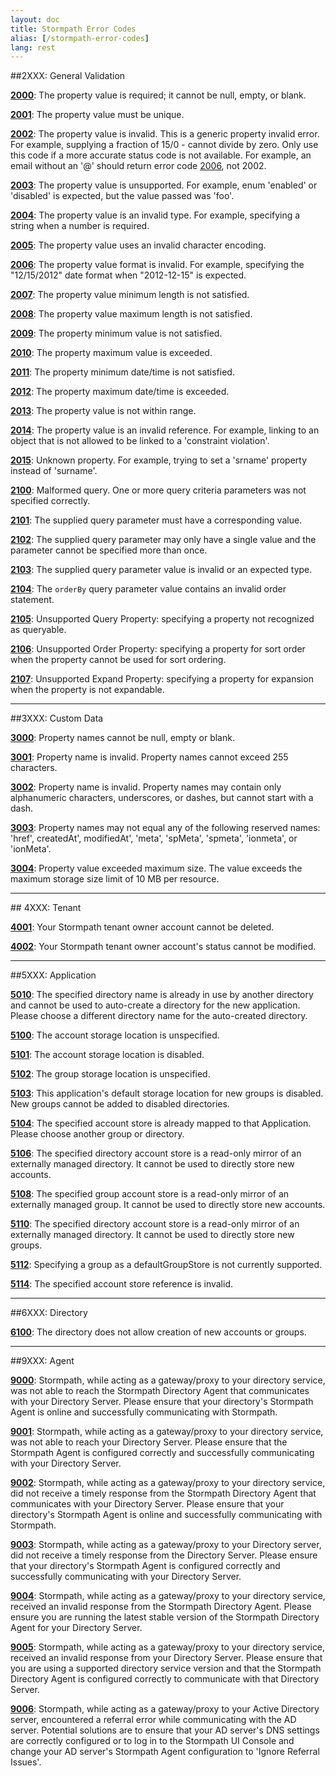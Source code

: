```yaml
---
layout: doc
title: Stormpath Error Codes
alias: [/stormpath-error-codes]
lang: rest
---
```


##<a id="GeneralValidation"></a>2XXX: General Validation

<a id="2000"></a>[**2000**](/errors/2000): The property value is required; it cannot be null, empty, or blank.

<a id="2001"></a>[**2001**](/errors/2001): The property value must be unique.

<a id="2002"></a>[**2002**](/errors/2002): The property value is invalid. This is a generic property invalid error. For example, supplying a fraction of 15/0 - cannot divide by zero.
Only use this code if a more accurate status code is not available. For example, an email without an '@' should return error code [2006](/errors/2006), not 2002.

<a id="2003"></a>[**2003**](/errors/2003): The property value is unsupported. For example, enum 'enabled' or 'disabled' is expected, but the value passed was 'foo'.

<a id="2004"></a>[**2004**](/errors/2004): The property value is an invalid type. For example, specifying a string when a number is required.

<a id="2005"></a>[**2005**](/errors/2005): The property value uses an invalid character encoding.

<a id="2006"></a>[**2006**](/errors/2006): The property value format is invalid. For example, specifying the  "12/15/2012" date format when "2012-12-15" is expected.

<a id="2007"></a>[**2007**](/errors/2007): The property value minimum length is not satisfied.

<a id="2008"></a>[**2008**](/errors/2008): The property value maximum length is not satisfied.

<a id="2009"></a>[**2009**](/errors/2009): The property minimum value is not satisfied.

<a id="2010"></a>[**2010**](/errors/2010): The property maximum value is exceeded.

<a id="2011"></a>[**2011**](/errors/2011): The property minimum date/time is not satisfied.

<a id="2012"></a>[**2012**](/errors/2012): The property maximum date/time is exceeded.

<a id="2013"></a>[**2013**](/errors/2013): The property value is not within range.

<a id="2014"></a>[**2014**](/errors/2014): The property value is an invalid reference. For example, linking to an object that is not allowed to be linked to a 'constraint violation'.

<a id="2015"></a>[**2015**](/errors/2015): Unknown property. For example, trying to set a 'srname' property instead of 'surname'.

<a id="2100"></a>[**2100**](/errors/2100): Malformed query. One or more query criteria parameters was not specified correctly.

<a id="2101"></a>[**2101**](/errors/2101): The supplied query parameter must have a corresponding value.

<a id="2102"></a>[**2102**](/errors/2102): The supplied query parameter may only have a single value and the parameter cannot be specified more than once.

<a id="2103"></a>[**2103**](/errors/2103): The supplied query parameter value is invalid or an expected type.

<a id="2104"></a>[**2104**](/errors/2104): The `orderBy` query parameter value contains an invalid order statement.

<a id="2105"></a>[**2105**](/errors/2105): Unsupported Query Property: specifying a property not recognized as queryable.

<a id="2106"></a>[**2106**](/errors/2106): Unsupported Order Property: specifying a property for sort order when the property cannot be used for sort ordering.

<a id="2107"></a>[**2107**](/errors/2107): Unsupported Expand Property: specifying a property for expansion when the property is not expandable.

***

##<a id="CustomData"></a>3XXX: Custom Data

<a id="3000"></a>[**3000**](/errors/3000): Property names cannot be null, empty or blank.

<a id="3001"></a>[**3001**](/errors/3001): Property name is invalid.  Property names cannot exceed 255 characters.

<a id="3002"></a>[**3002**](/errors/3002): Property name is invalid.  Property names may contain only alphanumeric characters, underscores, or dashes, but cannot start with a dash.

<a id="3003"></a>[**3003**](/errors/3003): Property names may not equal any of the following reserved names: 'href', createdAt', modifiedAt', 'meta', 'spMeta', 'spmeta', 'ionmeta', or 'ionMeta'.

<a id="3004"></a>[**3004**](/errors/3004): Property value exceeded maximum size. The value exceeds the maximum storage size limit of 10 MB per resource.

***

##<a id="Tenant"></a> 4XXX: Tenant

<a id="4001"></a>[**4001**](/errors/4001): Your Stormpath tenant owner account cannot be deleted.

<a id="4002"></a>[**4002**](/errors/4002): Your Stormpath tenant owner account's status cannot be modified.

***


##<a id="Application"></a>5XXX: Application

<a id="5010"></a>[**5010**](/errors/5010): The specified directory name is already in use by another directory and cannot be used to auto-create a directory for the new application. Please choose a different directory name for the auto-created directory.

<a id="5100"></a>[**5100**](/errors/5100): The account storage location is unspecified. 

<a id="5101"></a>[**5101**](/errors/5101): The account storage location is disabled.

<a id="5102"></a>[**5102**](/errors/5102): The group storage location is unspecified. 

<a id="5103"></a>[**5103**](/errors/5103): This application's default storage location for new groups is disabled.  New groups cannot be added to disabled directories. 

<a id="5104"></a>[**5104**](/errors/5104): The specified account store is already mapped to that Application. Please choose another group or directory. 

<a id="5106"></a>[**5106**](/errors/5106): The specified directory account store is a read-only mirror of an externally managed directory. It cannot be used to directly store new accounts. 

<a id="5108"></a>[**5108**](/errors/5108): The specified group account store is a read-only mirror of an externally managed group. It cannot be used to directly store new accounts. 

<a id="5110"></a>[**5110**](/errors/5110): The specified directory account store is a read-only mirror of an externally managed directory. It cannot be used to directly store new groups. 

<a id="5112"></a>[**5112**](/errors/5112): Specifying a group as a defaultGroupStore is not currently supported. 

<a id="5114"></a>[**5114**](/errors/5114): The specified account store reference is invalid.

***

##<a id="Directory"></a>6XXX: Directory

<a id="6100"></a>[**6100**](/errors/6100): The directory does not allow creation of new accounts or groups.

***

##<a id="Agent"></a>9XXX: Agent

<a id="9000"></a>[**9000**](/errors/9000): Stormpath, while acting as a gateway/proxy to your directory service, was not able to reach the Stormpath Directory Agent that communicates with your Directory Server. Please ensure that your directory's Stormpath Agent is online and successfully communicating with Stormpath.

<a id="9001"></a>[**9001**](/errors/9001): Stormpath, while acting as a gateway/proxy to your directory service, was not able to reach your Directory Server. Please ensure that the Stormpath Agent is configured correctly and successfully communicating with your Directory Server.

<a id="9002"></a>[**9002**](/errors/9002): Stormpath, while acting as a gateway/proxy to your directory service, did not receive a timely response from the Stormpath Directory Agent that communicates with your Directory Server. Please ensure that your directory's Stormpath Agent is online and successfully communicating with Stormpath.

<a id="9003"></a>[**9003**](/errors/9003): Stormpath, while acting as a gateway/proxy to your Directory server, did not receive a timely response from the Directory Server. Please ensure that your directory's Stormpath Agent is configured correctly and successfully communicating with your Directory Server.

<a id="9004"></a>[**9004**](/errors/9004): Stormpath, while acting as a gateway/proxy to your directory service, received an invalid response from the Stormpath Directory Agent. Please ensure you are running the latest stable version of the Stormpath Directory Agent for your Directory Server.

<a id="9005"></a>[**9005**](/errors/9005): Stormpath, while acting as a gateway/proxy to your directory service, received an invalid response from your Directory Server. Please ensure that you are using a supported directory service version and that the Stormpath Directory Agent is configured correctly to communicate with that Directory Server.

<a id="9006"></a>[**9006**](/errors/9006): Stormpath, while acting as a gateway/proxy to your Active Directory server, encountered a referral error while communicating with the AD server. Potential solutions are to ensure that your AD server's DNS settings are correctly configured or to log in to the Stormpath UI Console and change your AD server's Stormpath Agent configuration to 'Ignore Referral Issues'.

